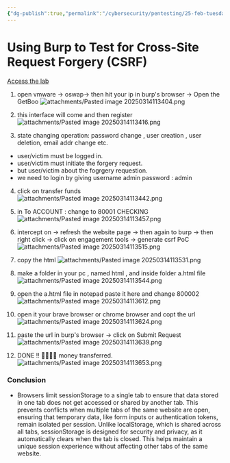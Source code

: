 ```yaml
---
{"dg-publish":true,"permalink":"/cybersecurity/pentesting/25-feb-tuesday/csrf-using-burp/"}
---
```


# **Using Burp to Test for Cross-Site Request Forgery (CSRF)**

[Access the lab](https://portswigger.net/support/using-burp-to-test-for-cross-siterequest-forgery)

1. open vmware → oswap→ then hit your ip in burp's browser → Open the GetBoo
![attachments/Pasted image 20250314113404.png](/img/user/Cybersecurity/Pentesting/25%20Feb%20(Tuesday)/attachments/Pasted%20image%2020250314113404.png)

2. this interface will come and then register
![attachments/Pasted image 20250314113416.png](/img/user/Cybersecurity/Pentesting/25%20Feb%20(Tuesday)/attachments/Pasted%20image%2020250314113416.png)

3. state changing operation: password change , user creation , user deletion, email addr change etc.
- user/victim must be logged in.
- user/victim must initiate the forgery request.
- but user/victim about the fogrgery requestion.
- we need to login by giving username admin password : admin
4. click on transfer funds
![attachments/Pasted image 20250314113442.png](/img/user/Cybersecurity/Pentesting/25%20Feb%20(Tuesday)/attachments/Pasted%20image%2020250314113442.png)

5. in To ACCOUNT : change to 80001 CHECKING
![attachments/Pasted image 20250314113457.png](/img/user/Cybersecurity/Pentesting/25%20Feb%20(Tuesday)/attachments/Pasted%20image%2020250314113457.png)

6. intercept on → refresh the website page → then again to burp → then right click → click on engagement tools → generate csrf PoC
![attachments/Pasted image 20250314113515.png](/img/user/Cybersecurity/Pentesting/25%20Feb%20(Tuesday)/attachments/Pasted%20image%2020250314113515.png)

7. copy the html
![attachments/Pasted image 20250314113531.png](/img/user/Cybersecurity/Pentesting/25%20Feb%20(Tuesday)/attachments/Pasted%20image%2020250314113531.png)

8. make a folder in your pc , named html , and inside folder a.html file
![attachments/Pasted image 20250314113544.png](/img/user/Cybersecurity/Pentesting/25%20Feb%20(Tuesday)/attachments/Pasted%20image%2020250314113544.png)

9. open the a.html file in notepad paste it here and change 800002
![attachments/Pasted image 20250314113612.png](/img/user/Cybersecurity/Pentesting/25%20Feb%20(Tuesday)/attachments/Pasted%20image%2020250314113612.png)

10. open it your brave browser or chrome browser and copt the url
![attachments/Pasted image 20250314113624.png](/img/user/Cybersecurity/Pentesting/25%20Feb%20(Tuesday)/attachments/Pasted%20image%2020250314113624.png)

11. paste the url in burp's browser → click on Submit Request
![attachments/Pasted image 20250314113639.png](/img/user/Cybersecurity/Pentesting/25%20Feb%20(Tuesday)/attachments/Pasted%20image%2020250314113639.png)

12. DONE !! 🫠😊🔪👾 money transferred.
![attachments/Pasted image 20250314113653.png](/img/user/Cybersecurity/Pentesting/25%20Feb%20(Tuesday)/attachments/Pasted%20image%2020250314113653.png)


### **Conclusion**

- Browsers limit sessionStorage to a single tab to ensure that data stored in one tab does not get accessed or shared by another tab. This prevents conflicts when multiple tabs of the same website are open, ensuring that temporary data, like form inputs or authentication tokens, remain isolated per session. Unlike localStorage, which is shared across all tabs, sessionStorage is designed for security and privacy, as it automatically clears when the tab is closed. This helps maintain a unique session experience without affecting other tabs of the same website.